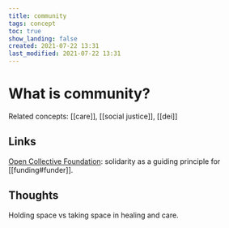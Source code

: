 ```yaml
---
title: community
tags: concept
toc: true
show_landing: false
created: 2021-07-22 13:31
last_modified: 2021-07-22 13:31
---
```


# What is community?

Related concepts: [[care]], [[social justice]], [[dei]]

## Links

[Open Collective Foundation](https://blog.opencollective.com/solidarity-as-our-guiding-principle/): solidarity as a guiding principle for [[funding#funder]].

## Thoughts

Holding space vs taking space in healing and care.
